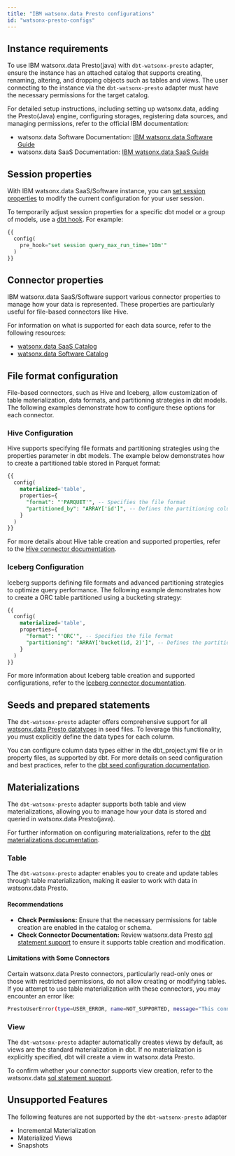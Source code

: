 ```yaml
---
title: "IBM watsonx.data Presto configurations"
id: "watsonx-presto-configs"
---
```


## Instance requirements

To use IBM watsonx.data Presto(java) with `dbt-watsonx-presto` adapter, ensure the instance has an attached catalog that supports creating, renaming, altering, and dropping objects such as tables and views. The user connecting to the instance via the `dbt-watsonx-presto` adapter must have the necessary permissions for the target catalog.

For detailed setup instructions, including setting up watsonx.data, adding the Presto(Java) engine, configuring storages, registering data sources, and managing permissions, refer to the official IBM documentation:
- watsonx.data Software Documentation: [IBM watsonx.data Software Guide](https://www.ibm.com/docs/en/watsonx/watsonxdata/2.1.x)
- watsonx.data SaaS Documentation: [IBM watsonx.data SaaS Guide](https://cloud.ibm.com/docs/watsonxdata?topic=watsonxdata-getting-started)



## Session properties

With IBM watsonx.data SaaS/Software instance, you can [set session properties](https://prestodb.io/docs/current/sql/set-session.html) to modify the current configuration for your user session.

To temporarily adjust session properties for a specific dbt model or a group of models, use a [dbt hook](../../reference/resource-configs/pre-hook-post-hook). For example:

```sql
{{
  config(
    pre_hook="set session query_max_run_time='10m'"
  )
}}
```

## Connector properties

IBM watsonx.data SaaS/Software support various connector properties to manage how your data is represented. These properties are particularly useful for file-based connectors like Hive.

For information on what is supported for each data source, refer to the following resources:
- [watsonx.data SaaS Catalog](https://cloud.ibm.com/docs/watsonxdata?topic=watsonxdata-reg_database)
- [watsonx.data Software Catalog](https://www.ibm.com/docs/en/watsonx/watsonxdata/2.1.x?topic=components-adding-data-source)


## File format configuration

File-based connectors, such as Hive and Iceberg, allow customization of table materialization, data formats, and partitioning strategies in dbt models. The following examples demonstrate how to configure these options for each connector.

### Hive Configuration

Hive supports specifying file formats and partitioning strategies using the properties parameter in dbt models. The example below demonstrates how to create a partitioned table stored in Parquet format:

```sql
{{
  config(
    materialized='table',
    properties={
      "format": "'PARQUET'", -- Specifies the file format
      "partitioned_by": "ARRAY['id']", -- Defines the partitioning column(s)
    }
  )
}}
```

For more details about Hive table creation and supported properties, refer to the [Hive connector documentation](https://prestodb.io/docs/current/connector/hive.html#create-a-managed-table).

### Iceberg Configuration

Iceberg supports defining file formats and advanced partitioning strategies to optimize query performance. The following example demonstrates how to create a ORC table partitioned using a bucketing strategy:

```sql
{{
  config(
    materialized='table',
    properties={
      "format": "'ORC'", -- Specifies the file format
      "partitioning": "ARRAY['bucket(id, 2)']", -- Defines the partitioning strategy
    }
  )
}}
```
For more information about Iceberg table creation and supported configurations, refer to the [Iceberg connector documentation](https://prestodb.io/docs/current/connector/iceberg.html#create-table).


## Seeds and prepared statements
The `dbt-watsonx-presto` adapter offers comprehensive support for all [watsonx.data Presto datatypes](https://www.ibm.com/support/pages/node/7157339) in seed files. To leverage this functionality, you must explicitly define the data types for each column.

You can configure column data types either in the dbt_project.yml file or in property files, as supported by dbt. For more details on seed configuration and best practices, refer to the [dbt seed configuration documentation](https://docs.getdbt.com/reference/seed-configs).


## Materializations
The `dbt-watsonx-presto` adapter supports both table and view materializations, allowing you to manage how your data is stored and queried in watsonx.data Presto(java).

For further information on configuring materializations, refer to the [dbt materializations documentation](https://docs.getdbt.com/reference/resource-configs/materialized).

### Table

The `dbt-watsonx-presto` adapter enables you to create and update tables through table materialization, making it easier to work with data in watsonx.data Presto.

#### Recommendations
- **Check Permissions:** Ensure that the necessary permissions for table creation are enabled in the catalog or schema.
- **Check Connector Documentation:** Review watsonx.data Presto [sql statement support](https://www.ibm.com/support/pages/node/7157339) to ensure it supports table creation and modification.

#### Limitations with Some Connectors
Certain watsonx.data Presto connectors, particularly read-only ones or those with restricted permissions, do not allow creating or modifying tables. If you attempt to use table materialization with these connectors, you may encounter an error like:

```sh
PrestoUserError(type=USER_ERROR, name=NOT_SUPPORTED, message="This connector does not support creating tables with data", query_id=20241206_071536_00026_am48r)
```

### View

The `dbt-watsonx-presto` adapter automatically creates views by default, as views are the standard materialization in dbt. If no materialization is explicitly specified, dbt will create a view in watsonx.data Presto.

To confirm whether your connector supports view creation, refer to the watsonx.data [sql statement support](https://www.ibm.com/support/pages/node/7157339).


## Unsupported Features
The following features are not supported by the `dbt-watsonx-presto` adapter
- Incremental Materialization
- Materialized Views
- Snapshots
